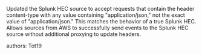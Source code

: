 Updated the Splunk HEC source to accept requests that contain the header content-type with any value containing "application/json," not the exact value of "application/json." This matches the behavior of a true Splunk HEC. Allows sources from AWS to successfully send events to the Splunk HEC source without additional proxying to update headers.

authors: Tot19